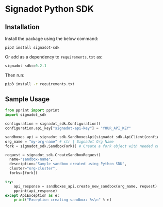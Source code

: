 # Signadot Python SDK

## Installation
Install the package using the below command:
```sh
pip3 install signadot-sdk
```

Or add as a dependency to `requirements.txt` as:
```python
signadot-sdk==0.2.1
```

Then run:
```sh
pip3 install -r requirements.txt
```

## Sample Usage

```python
from pprint import pprint
import signadot_sdk

configuration = signadot_sdk.Configuration()
configuration.api_key["signadot-api-key"] = "YOUR_API_KEY"

sandboxes_api = signadot_sdk.SandboxesApi(signadot_sdk.ApiClient(configuration))
org_name = "my-org-name" # str | Signadot Org Name
fork = signadot_sdk.SandboxFork() # Create a fork object with needed customization (object not shown in detail here)

request = signadot_sdk.CreateSandboxRequest(
  name="sandbox-name",
  description="Sample sandbox created using Python SDK",
  cluster="org-cluster",
  forks=[fork])

try:
    api_response = sandboxes_api.create_new_sandbox(org_name, request)
    pprint(api_response)
except ApiException as e:
    print("Exception creating sandbox: %s\n" % e)

```